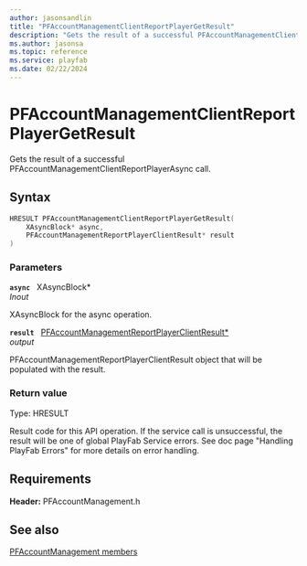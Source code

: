 ```yaml
---
author: jasonsandlin
title: "PFAccountManagementClientReportPlayerGetResult"
description: "Gets the result of a successful PFAccountManagementClientReportPlayerAsync call."
ms.author: jasonsa
ms.topic: reference
ms.service: playfab
ms.date: 02/22/2024
---
```


# PFAccountManagementClientReportPlayerGetResult  

Gets the result of a successful PFAccountManagementClientReportPlayerAsync call.  

## Syntax  
  
```cpp
HRESULT PFAccountManagementClientReportPlayerGetResult(  
    XAsyncBlock* async,  
    PFAccountManagementReportPlayerClientResult* result  
)  
```  
  
### Parameters  
  
**`async`** &nbsp; XAsyncBlock*  
*_Inout_*  
  
XAsyncBlock for the async operation.  
  
**`result`** &nbsp; [PFAccountManagementReportPlayerClientResult*](../../pfaccountmanagementtypes/structs/pfaccountmanagementreportplayerclientresult.md)  
*output*  
  
PFAccountManagementReportPlayerClientResult object that will be populated with the result.  
  
  
### Return value
Type: HRESULT
  
Result code for this API operation. If the service call is unsuccessful, the result will be one of global PlayFab Service errors. See doc page "Handling PlayFab Errors" for more details on error handling.
  
  
## Requirements  
  
**Header:** PFAccountManagement.h
  
## See also  
[PFAccountManagement members](../pfaccountmanagement_members.md)  

  
  
